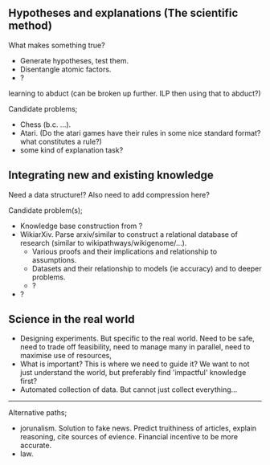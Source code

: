 ## Hypotheses and explanations (The scientific method)

What makes something true?

* Generate hypotheses, test them.
* Disentangle atomic factors.
* ?

learning to abduct (can be broken up further. ILP then using that to abduct?)

Candidate problems; 
* Chess (b.c. ...).
* Atari. (Do the atari games have their rules in some nice standard format? what constitutes a rule?)
* some kind of explanation task?

## Integrating new and existing knowledge

Need a data structure!?
Also need to add compression here?

Candidate problem(s); 

* Knowledge base construction from ?
* WikiarXiv. Parse arxiv/similar to construct a relational database of research (similar to wikipathways/wikigenome/...). 
  * Various proofs and their implications and relationship to assumptions.  
  * Datasets and their relationship to models (ie accuracy) and to deeper problems.
  * ?
* ?

## Science in the real world

* Designing experiments. But specific to the real world. Need to be safe, need to trade off feasibility, need to manage many in parallel, need to maximise use of resources, 
* What is important? This is where we need to guide it? We want to not just understand the world, but preferably find 'impactful' knowledge first?
* Automated collection of data. But cannot just collect everything...

***

Alternative paths;

* jorunalism. Solution to fake news. Predict truithiness of articles, explain reasoning, cite sources of evience. Financial incentive to be more accurate.
* law.

